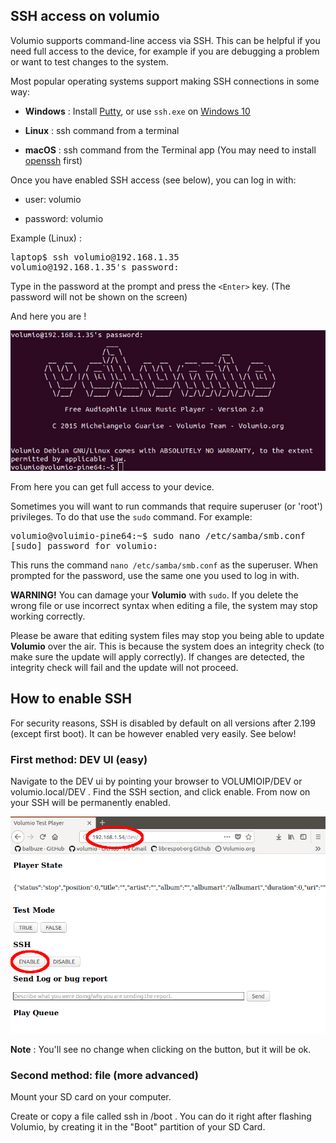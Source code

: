 ## SSH access on volumio

Volumio supports command-line access via SSH. This can be helpful if you need
full access to the device, for example if you are debugging a problem or
want to test changes to the system.

Most popular operating systems support making SSH connections in some way:

 * __Windows__ : Install [Putty](https://putty.org/), or use `ssh.exe` on [Windows 10](https://adamtheautomator.com/powershell-ssh/)

 * __Linux__ : ssh command from a terminal

 * __macOS__ : ssh command from the Terminal app
 (You may need to install [openssh](https://www.macupdate.com/app/mac/5675/openssh#) first)

Once you have enabled SSH access (see below), you can log in with:

* user: volumio

* password: volumio

Example (Linux) :
<pre>
laptop$ ssh volumio@192.168.1.35
volumio@192.168.1.35's password:
</pre>
Type in the password at the prompt and press the `<Enter>` key.
(The password will not be shown on the screen)

And here you are !

<img src="./img/log_ssh.png">

From here you can get full access to your device.

Sometimes you will want to run commands that require superuser (or 'root')
privileges. To do that use the `sudo` command. For example:

<pre>
volumio@voluimio-pine64:~$ sudo nano /etc/samba/smb.conf
[sudo] password for volumio:
</pre>

This runs the command `nano /etc/samba/smb.conf` as the superuser.
When prompted for the password, use the same one you used to log in with.

__WARNING!__  You can damage your __Volumio__ with `sudo`. If you delete
the wrong file or use incorrect syntax when editing a file, the system may
stop working correctly.

Please be aware that editing system files may stop you being able to update
__Volumio__ over the air. This is because the system does an integrity check
(to make sure the update will apply correctly). If changes are detected, the
integrity check will fail and the update will not proceed.

## How to enable SSH

For security reasons, SSH is disabled by default on all versions after 2.199 (except first boot). It can be however enabled very easily. See below!

### First method: DEV UI (easy)

Navigate to the DEV ui by pointing your browser to VOLUMIOIP/DEV or volumio.local/DEV . Find the SSH section, and click enable. From now on your SSH will be permanently enabled.

<img src="./img/ssh_enable.png">


__Note__ : You'll see no change when clicking on the button, but it will be ok.


### Second method: file (more advanced)

Mount your SD card on your computer.

Create or copy a file called ssh in /boot . You can do it right after flashing Volumio, by creating it in the "Boot" partition of your SD Card.

